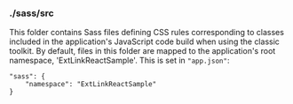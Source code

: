 ### ./sass/src

This folder contains Sass files defining CSS rules corresponding to classes
included in the application's JavaScript code build when using the classic toolkit.
By default, files in this folder are mapped to the application's root namespace, 'ExtLinkReactSample'.
This is set in `"app.json"`:

    "sass": {
        "namespace": "ExtLinkReactSample"
    }